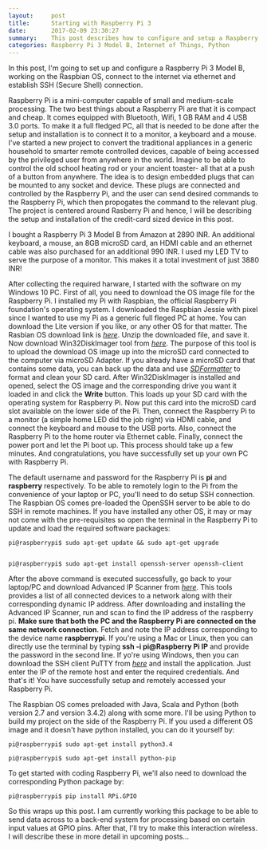 ```yaml
---
layout:     post
title:      Starting with Raspberry Pi 3
date:       2017-02-09 23:30:27
summary:    This post describes how to configure and setup a Raspberry Pi 3 and proceed to implement a home automation system
categories: Raspberry Pi 3 Model B, Internet of Things, Python
---
```


In this post, I'm going to set up and configure a Raspberry Pi 3 Model B, working on the Raspbian OS, connect to the internet via ethernet and establish SSH (Secure Shell) connection.

Raspberry Pi is a mini-computer capable of small and medium-scale processing. The two best things about a Raspberry Pi are that it is compact and cheap. It comes equipped with Bluetooth, Wifi, 1 GB RAM and 4 USB 3.0 ports. To make it a full fledged PC, all that is needed to be done after the setup and installation is to connect it to  a monitor, a keyboard and a mouse. I've started a new project to convert the traditional appliances in a generic household to smarter remote controlled devices, capable of being accessed by the privileged user from anywhere in the world. Imagine to be able to control the old school heating rod or your ancient toaster- all that at a push of a button from anywhere. The idea is to design embedded plugs that can be mounted to any socket and device. These plugs are connected and controlled by the Raspberry Pi, and the user can send desired commands to the Raspberry Pi, which then propogates the command to the relevant plug. The project is centered around Rasberry Pi and hence, I will be describing the setup and installation of the credit-card sized device in this post.

I bought a Raspberry Pi 3 Model B from Amazon at 2890 INR. An additional keyboard, a mouse, an 8GB microSD card, an HDMI cable and an ethernet cable was also purchased for an additional 990 INR. I used my LED TV to serve the purpose of a monitor. This makes it a total investment of just 3880 INR! 

After collecting the required harware, I started with the software on my Windows 10 PC. First of all, you need to download the OS image file for the Raspberry Pi. I installed my Pi with Raspbian, the official Raspberry Pi foundation's operating system. I downloaded the Raspbian Jessie with pixel since I wanted to use my Pi as a generic full fleged PC at home. You can download the Lite version if you like, or any other OS for that matter. The Rasbian OS download link is <a href="https://www.raspberrypi.org/downloads/raspbian/"><i>here</i></a>. Unzip the downloaded file, and save it. Now download Win32DiskImager tool from <a href="https://sourceforge.net/projects/win32diskimager/files/latest/download"><i>here</i></a>. The purpose of this tool is to upload the download OS image up into the microSD card connected to the computer via microSD Adapter. If you already have a microSD card that contains some data, you can back up the data and use <a href="https://www.sdcard.org/downloads/formatter_4/"><i>SDFormatter</i></a> to format and clean your SD card. After Win32DiskImager is installed and opened, select the OS image and the corresponding drive you want it loaded in and click the <b>Write</b> button. This loads up your SD card with the operating system for Raspberry Pi. Now put this card into the microSD card slot available on the lower side of the Pi. Then, connect the Raspberry Pi to a monitor (a simple home LED did the job right) via HDMI cable, and connect the keyboard and mouse to the USB ports. Also, connect the Raspberry Pi to the home router via Ethernet cable. Finally, connect the power port and let the Pi boot up. This process should take up a few minutes. And congratulations, you have successfully set up your own PC with Raspberry Pi.

The default username and password for the Raspberry Pi is <b>pi</b> and <b>raspberry</b> respectively. To be able to remotely login to the Pi from the convenience of your laptop or PC, you'll need to do setup SSH connection. The Raspbian OS comes pre-loaded the OpenSSH server to be able to do SSH in remote machines. If you have installed any other OS, it may or may not come with the pre-requisites so open the terminal in the Raspberry Pi to update and load the required software packages:

	
	pi@raspberrypi$ sudo apt-get update && sudo apt-get upgrade
	
	
	pi@raspberrypi$ sudo apt-get install openssh-server openssh-client
	


After the above command is executed successfully, go back to your laptop/PC and download Advanced IP Scanner from <a href="http://filehippo.com/download_advanced_ip_scanner/?utm_source=FT&utm_medium=Redirect&utm_campaign=AIS"><i>here</i></a>. This tools provides a list of all connected devices to a network along with their corresponding dynamic IP address. After downloading and installing the Advanced IP Scanner, run and scan to find the IP address of the raspberry pi. <b>Make sure that both the PC and the Raspberry Pi are connected on the same network connection</b>. Fetch and note the IP address corresponding to the device name <b>raspberrypi</b>. If you're using a Mac or Linux, then you can directly use the terminal by typing <b>ssh -i pi@**Raspberry Pi IP**</b> and provide the password in the second line. If yo're using Windows, then you can download the SSH client PuTTY from <a href="http://www.chiark.greenend.org.uk/~sgtatham/putty/latest.html"><i>here</i></a> and install the application. Just enter the IP of the remote host and enter the required credentials. And that's it! You have successfully setup and remotely accessed your Raspberry Pi.

The Raspbian OS comes preloaded with Java, Scala and Python (both version 2.7 and version 3.4.2) along with some more. I'll be using Python to build my project on the side of the Raspberry Pi. If you used a different OS image and it doesn't have python installed, you can do it yourself by:

	
	pi@raspberrypi$ sudo apt-get install python3.4
	
	pi@raspberrypi$ sudo apt-get install python-pip
	

To get started with coding Raspberry Pi, we'll also need to download the corresponding Python package by:

	
	pi@raspberrypi$ pip install RPi.GPIO
	

So this wraps up this post. I am currently working this package to be able to send data across to a back-end system for processing based on certain input values at GPIO pins. After that, I'll try to make this interaction wireless. I will describe these in more detail in upcoming posts...
